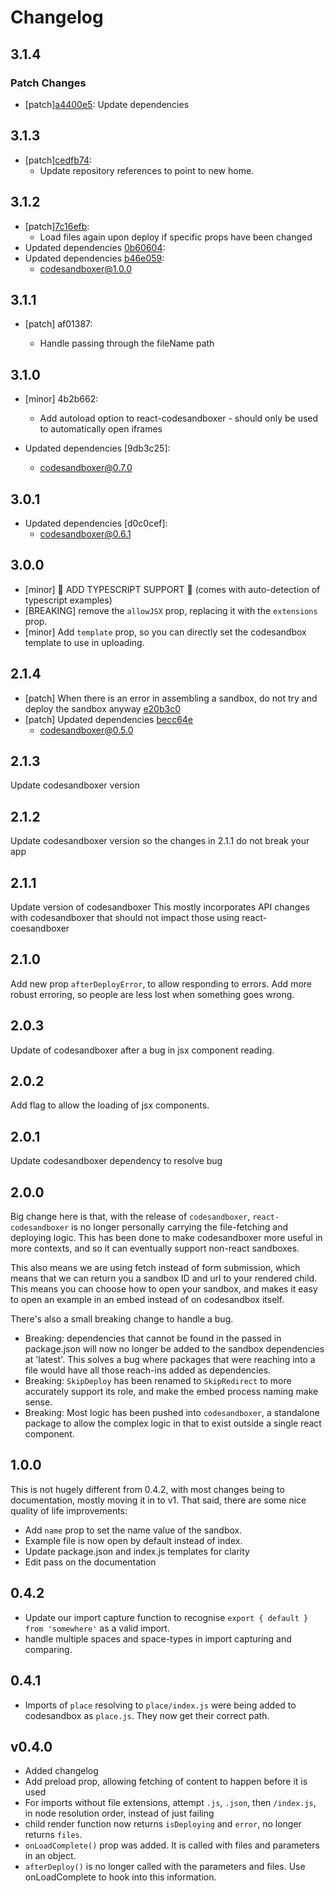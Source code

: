 # Changelog

## 3.1.4

### Patch Changes

- [patch][a4400e5](https://github.com/codesandbox/codesandboxer/commit/a4400e5):
  Update dependencies

## 3.1.3

- [patch][cedfb74](https://github.com/codesandbox/codesandboxer/commit/cedfb74):
  - Update repository references to point to new home.

## 3.1.2

- [patch][7c16efb](https://github.com/codesandbox/codesandboxer/commit/7c16efb):
  - Load files again upon deploy if specific props have been changed
- Updated dependencies [0b60604](https://github.com/codesandbox/codesandboxer/commit/0b60604):
- Updated dependencies [b46e059](https://github.com/codesandbox/codesandboxer/commit/b46e059):
  - codesandboxer@1.0.0

## 3.1.1

- [patch] af01387:

  - Handle passing through the fileName path

## 3.1.0

- [minor] 4b2b662:

  - Add autoload option to react-codesandboxer - should only be used to automatically open iframes

- Updated dependencies [9db3c25]:
  - codesandboxer@0.7.0

## 3.0.1

- Updated dependencies [d0c0cef]:
  - codesandboxer@0.6.1

## 3.0.0

- [minor] 🎉 ADD TYPESCRIPT SUPPORT 🎉 (comes with auto-detection of typescript examples)
- [BREAKING] remove the `allowJSX` prop, replacing it with the `extensions` prop.
- [minor] Add `template` prop, so you can directly set the codesandbox template to use in uploading.

## 2.1.4

- [patch] When there is an error in assembling a sandbox, do not try and deploy the sandbox anyway [e20b3c0](e20b3c0)
- [patch] Updated dependencies [becc64e](becc64e)
  - codesandboxer@0.5.0

## 2.1.3

Update codesandboxer version

## 2.1.2

Update codesandboxer version so the changes in 2.1.1 do not break your app

## 2.1.1

Update version of codesandboxer
This mostly incorporates API changes with codesandboxer that should not impact
those using react-coesandboxer

## 2.1.0

Add new prop `afterDeployError`, to allow responding to errors.
Add more robust erroring, so people are less lost when something goes wrong.

## 2.0.3

Update of codesandboxer after a bug in jsx component reading.

## 2.0.2

Add flag to allow the loading of jsx components.

## 2.0.1

Update codesandboxer dependency to resolve bug

## 2.0.0

Big change here is that, with the release of `codesandboxer`, `react-codesandboxer` is no longer personally carrying the file-fetching and deploying logic. This has been done to make codesandboxer more useful in more contexts, and so it can eventually support non-react sandboxes.

This also means we are using fetch instead of form submission, which means that we can return you a sandbox ID and url to your rendered child. This means you can choose how to open your sandbox, and makes it easy to open an example in an embed instead of on codesandbox itself.

There's also a small breaking change to handle a bug.

- Breaking: dependencies that cannot be found in the passed in package.json will now no longer be added to the sandbox dependencies at 'latest'. This solves a bug where packages that were reaching into a file would have all those reach-ins added as dependencies.
- Breaking: `SkipDeploy` has been renamed to `SkipRedirect` to more accurately support its role, and make the embed process naming make sense.
- Breaking: Most logic has been pushed into `codesandboxer`, a standalone package to allow the complex logic in that to exist outside a single react component.

## 1.0.0

This is not hugely different from 0.4.2, with most changes being to documentation, mostly moving it in to v1. That said, there are some nice quality of life improvements:

- Add `name` prop to set the name value of the sandbox.
- Example file is now open by default instead of index.
- Update package.json and index.js templates for clarity
- Edit pass on the documentation

## 0.4.2

- Update our import capture function to recognise `export { default } from 'somewhere'` as a valid import.
- handle multiple spaces and space-types in import capturing and comparing.

## 0.4.1

- Imports of `place` resolving to `place/index.js` were being added to codesandbox as `place.js`. They now get their correct path.

## v0.4.0

- Added changelog
- Add preload prop, allowing fetching of content to happen before it is used
- For imports without file extensions, attempt `.js`, `.json`, then `/index.js`, in node resolution order, instead of just failing
- child render function now returns `isDeploying` and `error`, no longer returns `files`.
- `onLoadComplete()` prop was added. It is called with files and parameters in an object.
- `afterDeploy()` is no longer called with the parameters and files. Use onLoadComplete to hook into this information.
